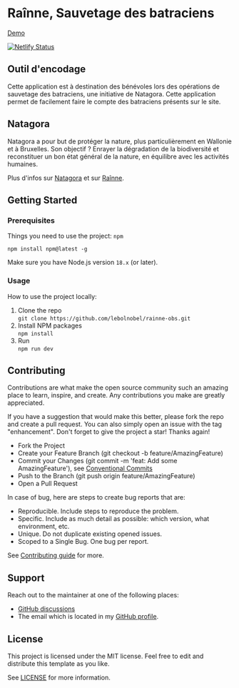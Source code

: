 # Raînne, Sauvetage des batraciens

[Demo](https://rainne.netlify.app/)

[![Netlify Status](https://api.netlify.com/api/v1/badges/7ee21c14-fd1b-4d85-9d11-7d5bcb283dc6/deploy-status)](https://rainne.netlify.app)

## Outil d'encodage

Cette application est à destination des bénévoles lors des opérations de sauvetage des batraciens, une initiative de Natagora. Cette application permet de facilement faire le compte des batraciens présents sur le site.

## Natagora

Natagora a pour but de protéger la nature, plus particulièrement en Wallonie et à Bruxelles. Son objectif ? Enrayer la dégradation de la biodiversité et reconstituer un bon état général de la nature, en équilibre avec les activités humaines.

Plus d'infos sur [Natagora](https://natagora.be) et sur [Raînne](https://rainne.natagora.be/).

## Getting Started

### Prerequisites

Things you need to use the project: `npm`

```
npm install npm@latest -g
```

Make sure you have Node.js version `18.x` (or later).

### Usage

How to use the project locally:

1. Clone the repo  
```git clone https://github.com/lebolnobel/rainne-obs.git```
2. Install NPM packages  
```npm install```
3. Run  
```npm run dev```

## Contributing

Contributions are what make the open source community such an amazing place to learn, inspire, and create. Any contributions you make are greatly appreciated.

If you have a suggestion that would make this better, please fork the repo and create a pull request. You can also simply open an issue with the tag "enhancement". Don't forget to give the project a star! Thanks again!

* Fork the Project
* Create your Feature Branch (git checkout -b feature/AmazingFeature)
* Commit your Changes (git commit -m 'feat: Add some AmazingFeature'), see [Conventional Commits](https://conventionalcommits.org/)
* Push to the Branch (git push origin feature/AmazingFeature)
* Open a Pull Request

In case of bug, here are steps to create bug reports that are:

* Reproducible. Include steps to reproduce the problem.
* Specific. Include as much detail as possible: which version, what environment, etc.
* Unique. Do not duplicate existing opened issues.
* Scoped to a Single Bug. One bug per report.

See [Contributing guide](CONTRIBUTING.md) for more.

## Support

Reach out to the maintainer at one of the following places:

* [GitHub discussions](https://github.com/lebolnobel/rainne-obs/discussions)
* The email which is located in my [GitHub profile](https://github.com/lebolnobel).

## License

This project is licensed under the MIT license. Feel free to edit and distribute this template as you like.

See [LICENSE](LICENSE) for more information.
